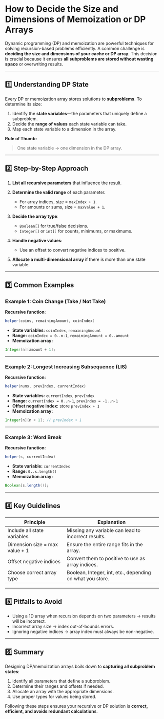 
# How to Decide the Size and Dimensions of Memoization or DP Arrays

Dynamic programming (DP) and memoization are powerful techniques for solving recursion-based problems efficiently. A common challenge is **deciding the size and dimensions of your cache or DP array**. This decision is crucial because it ensures **all subproblems are stored without wasting space** or overwriting results.

---

## 1️⃣ Understanding DP State

Every DP or memoization array stores solutions to **subproblems**. To determine its size:

1. Identify the **state variables**—the parameters that uniquely define a subproblem.
2. Decide the **range of values** each state variable can take.
3. Map each state variable to a dimension in the array.

**Rule of Thumb:**

> One state variable → one dimension in the DP array.

---

## 2️⃣ Step-by-Step Approach

1. **List all recursive parameters** that influence the result.
2. **Determine the valid range** of each parameter.

   * For array indices, size = `maxIndex + 1`.
   * For amounts or sums, size = `maxValue + 1`.
3. **Decide the array type**:

   * `Boolean[]` for true/false decisions.
   * `Integer[]` or `int[]` for counts, minimums, or maximums.
4. **Handle negative values**:

   * Use an offset to convert negative indices to positive.
5. **Allocate a multi-dimensional array** if there is more than one state variable.

---

## 3️⃣ Common Examples

### Example 1: Coin Change (Take / Not Take)

**Recursive function:**

```java
helper(coins, remainingAmount, coinIndex)
```

* **State variables:** `coinIndex`, `remainingAmount`
* **Range:** `coinIndex = 0..n-1`, `remainingAmount = 0..amount`
* **Memoization array:**

```java
Integer[n][amount + 1];
```

---

### Example 2: Longest Increasing Subsequence (LIS)

**Recursive function:**

```java
helper(nums, prevIndex, currentIndex)
```

* **State variables:** `currentIndex`, `prevIndex`
* **Range:** `currentIndex = 0..n-1`, `prevIndex = -1..n-1`
* **Offset negative index:** store `prevIndex + 1`
* **Memoization array:**

```java
Integer[n][n + 1]; // prevIndex + 1
```

---

### Example 3: Word Break

**Recursive function:**

```java
helper(s, currentIndex)
```

* **State variable:** `currentIndex`
* **Range:** `0..s.length()`
* **Memoization array:**

```java
Boolean[s.length()];
```

---

## 4️⃣ Key Guidelines

| Principle                      | Explanation                                               |
| ------------------------------ | --------------------------------------------------------- |
| Include all state variables    | Missing any variable can lead to incorrect results.       |
| Dimension size = max value + 1 | Ensure the entire range fits in the array.                |
| Offset negative indices        | Convert them to positive to use as array indices.         |
| Choose correct array type      | Boolean, Integer, int, etc., depending on what you store. |

---

## 5️⃣ Pitfalls to Avoid

* Using a 1D array when recursion depends on two parameters → results will be incorrect.
* Incorrect array size → index out-of-bounds errors.
* Ignoring negative indices → array index must always be non-negative.

---

## 6️⃣ Summary

Designing DP/memoization arrays boils down to **capturing all subproblem states**:

1. Identify all parameters that define a subproblem.
2. Determine their ranges and offsets if needed.
3. Allocate an array with the appropriate dimensions.
4. Use proper types for values being stored.

Following these steps ensures your recursive or DP solution is **correct, efficient, and avoids redundant calculations**.
